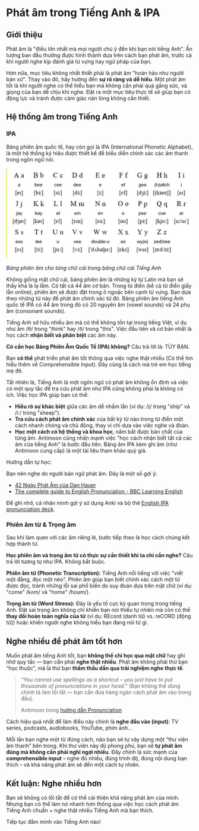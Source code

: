 # Phát âm trong Tiếng Anh & IPA

## Giới thiệu

Phát âm là "điều lớn nhất mà mọi người chú ý đến khi bạn nói tiếng Anh". Ấn tượng ban đầu thường được hình thành dựa trên cách bạn phát âm, trước cả khi người nghe kịp đánh giá từ vựng hay ngữ pháp của bạn.

Hơn nữa, mục tiêu không nhất thiết phải là phát âm "hoàn hảo như người bản xứ". Thay vào đó, hãy hướng đến **sự rõ ràng và dễ hiểu**. Một phát âm tốt là khi người nghe có thể hiểu bạn mà không cần phải quá gắng sức, và giọng của bạn dễ chịu khi nghe. Đặt ra một mục tiêu thực tế sẽ giúp bạn có động lực và tránh được cảm giác nản lòng không cần thiết.

## Hệ thống âm trong Tiếng Anh 

### IPA

Bảng phiên âm quốc tế, hay còn gọi là IPA (International Phonetic Alphabet), là một hệ thống ký hiệu được thiết kế để biểu diễn chính xác các âm thanh trong ngôn ngữ nói.

![](img/main_guide/bang-phien-am.png)

_Bảng phiên âm cho từng chữ cái trong bảng chữ cái Tiếng Anh_

Không giống mặt chữ cái, bảng phiên âm là những ký tự Latin mà bạn sẽ thấy khá là lạ lẫm. Có tất cả 44 âm cơ bản. Trong từ điển (kể cả từ điển giấy lẫn online), phiên âm sẽ được đặt trong ô ngoặc bên cạnh từ vựng. Bạn dựa theo những từ này để phát âm chính xác từ đó. Bảng phiên âm tiếng Anh quốc tế IPA có 44 âm trong đó có 20 nguyên âm (vowel sounds) và 24 phụ âm (consonant sounds).

Tiếng Anh sở hữu nhiều âm mà có thể không tồn tại trong tiếng Việt, ví dụ như âm /θ/ trong "think" hay /ð/ trong "this". Việc đầu tiên và cơ bản nhất là học cách **nhận biết và phân biệt** các âm này.

**Có cần học Bảng Phiên Âm Quốc Tế (IPA) không?** Câu trả lời là: TÙY BẠN.

Bạn **có thể** phát triển phát âm tốt thông qua việc nghe thật nhiều (Có thể tìm hiểu thêm về Comprehensible Input). Đây cũng là cách mà trẻ em học tiếng mẹ đẻ.

Tất nhiên là, Tiếng Anh là một ngôn ngữ có phát âm không ổn định và việc có một quy tắc để tra cứu phát âm như IPA cũng không phải là không có ích. Việc học IPA giúp bạn có thể:

* **Hiểu rõ sự khác biệt** giữa các âm dễ nhầm lẫn (ví dụ: /ɪ/ trong "ship" và /iː/ trong "sheep").
* **Tra cứu cách phát âm chính xác** của bất kỳ từ nào trong từ điển một cách nhanh chóng và chủ động, thay vì chỉ dựa vào việc nghe và đoán.
* **Học một cách có hệ thống và khoa học**, nắm bắt được bản chất của từng âm.
Antimoon cũng nhấn mạnh việc "học cách nhận biết tất cả các âm của tiếng Anh" là bước đầu tiên. Bảng âm IPA kèm ghi âm (như Antimoon cung cấp) là một tài liệu tham khảo quý giá.

Hướng dẫn tự học:

Bạn nên nghe do người bản ngữ phát âm. Đây là một số gợi ý:

- [42 Ngày Phát Âm của Dan Hauer](https://www.youtube.com/watch?v=CxtAwAfEhao)
- [The complete guide to English Pronunciation - BBC Learning English](https://www.youtube.com/watch?v=QxQUapA-2w4)

Để ghi nhớ, cá nhân mình gợi ý sử dụng Anki và bộ thẻ [English IPA pronunciation deck](https://ankiweb.net/shared/info/625480522).

### Phiên âm từ & Trọng âm

Sau khi làm quen với các âm riêng lẻ, bước tiếp theo là học cách chúng kết hợp thành từ.

**Học phiên âm và trọng âm từ có thực sự cần thiết khi ta chỉ cần nghe?** Câu trả lời tương tự như IPA. Không bắt buộc.

**Phiên âm từ (Phonetic Transcription):** Tiếng Anh nổi tiếng với việc "viết một đằng, đọc một nẻo". Phiên âm giúp bạn biết chính xác cách một từ được đọc, tránh những lỗi sai phổ biến do suy đoán dựa trên mặt chữ (ví dụ: "come" /kʌm/ và "home" /hoʊm/).

**Trọng âm từ (Word Stress):** Đây là yếu tố cực kỳ quan trọng trong tiếng Anh. Đặt sai trọng âm không chỉ khiến bạn nói thiếu tự nhiên mà còn có thể **thay đổi hoàn toàn nghĩa của từ** (ví dụ: REcord (danh từ) vs. reCORD (động từ)) hoặc khiến người nghe không hiểu bạn đang nói từ gì.

## Nghe nhiều để phát âm tốt hơn

Muốn phát âm tiếng Anh tốt, bạn **không thể chỉ học qua mặt chữ** hay ghi nhớ quy tắc — bạn cần phải **nghe thật nhiều**. Phát âm không phải thứ bạn “học thuộc”, mà là thứ bạn **thẩm thấu dần qua trải nghiệm nghe thực tế**.

> *“You cannot use spellings as a shortcut – you just have to put thousands of pronunciations in your head.”* (Bạn không thể dùng chính tả làm lối tắt — bạn cần đưa hàng ngàn cách phát âm vào trong đầu).
>
> Antimoon trong [hướng dẫn Pronunciation](https://www.antimoon.com/how/pronunc.htm)

Cách hiệu quả nhất để làm điều này chính là **nghe đầu vào (input)**: TV series, podcasts, audiobooks, YouTube, phim ảnh...

Mỗi lần bạn nghe một từ đúng cách, não bạn sẽ tự xây dựng một “thư viện âm thanh” bên trong. Khi thư viện này đủ phong phú, bạn sẽ **tự phát âm đúng mà không cần phải nghĩ ngợi nhiều**. Đây chính là sức mạnh của **comprehensible input** – nghe đủ nhiều, đúng trình độ, đúng nội dung bạn thích – và khả năng phát âm sẽ đến một cách tự nhiên.

## Kết luận: Nghe nhiều hơn

Bạn sẽ không có lối tắt để có thể cải thiện khả năng phát âm của mình. Nhưng bạn có thể làm nó nhanh hơn thông qua việc học cách phát âm Tiếng Anh chuẩn + nghe thật nhiều Tiếng Anh mà bạn thích.

Tiếp tục đắm mình vào Tiếng Anh nào!